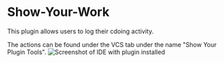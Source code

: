# Show-Your-Work
This plugin allows users to log their cdoing activity.

The actions can be found under the VCS tab under the name "Show Your Plugin Tools". 
![Screenshot of IDE with plugin installed](screenshots.2018-05-14(2))

